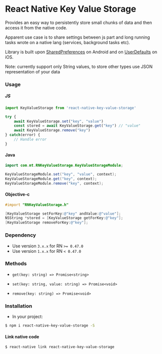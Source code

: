 # React Native Key Value Storage

Provides an easy way to persistently store small chunks of data and then access it from the native code.

Apparent use case is to share settings between js part and long running tasks wrote on a native lang (services, background tasks etc).

Library is built upon [SharedPreferences](https://developer.android.com/reference/android/content/SharedPreferences.html) on Android and on [UserDefaults](https://developer.apple.com/documentation/foundation/userdefaults) on iOS.


Note: currently support only String values, to store other types use JSON representation of your data

### Usage

##### JS

``` js
import KeyValueStorage from 'react-native-key-value-storage'

try {
	await KeyValueStorage.set("key", "value")
	const stored = await KeyValueStorage.get("key") // "value"
	await KeyValueStorage.remove("key")
} catch(error) {
	// Handle error
}

```
#### Java

``` java
import com.mt.RNKeyValueStorage.KeyValueStorageModule;

KeyValueStorageModule.set("key", "value", context);
KeyValueStorageModule.get("key", context);
KeyValueStorageModule.remove("key", context);

```
#### Objective-c

``` objective-c
#import "RNKeyValueStorage.h"

[KeyValueStorage setForKey:@"key" andValue:@"value"];
NSString *stored = [KeyValueStorage getForKey:@"key"];
[KeyValueStorage removeForKey:@"key"];

```

### Dependency

- Use version `3.x.x` for RN `>= 0.47.0`
- Use version `1.x.x` for RN `< 0.47.0`

### Methods

- `get(key: string) => Promise<string>`

- `set(key: string, value: string) => Promise<void>`

- `remove(key: string) => Promise<void>`

### Installation

- In your project:
```sh
$ npm i react-native-key-value-storage -S

```
#### Link native code

```sh
$ react-native link react-native-key-value-storage

```
